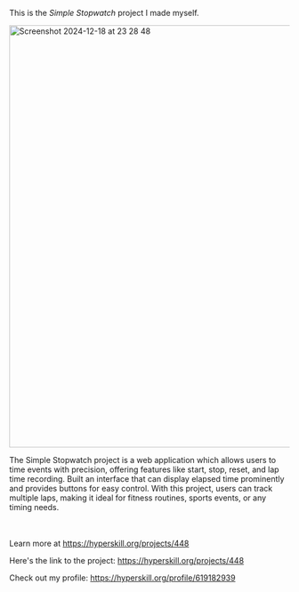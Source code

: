 This is the *Simple Stopwatch* project I made myself.


<img width="760" alt="Screenshot 2024-12-18 at 23 28 48" src="https://github.com/user-attachments/assets/36abce98-4ec1-4b15-bdc2-051df05ed8eb" />


<p>The Simple Stopwatch project is a web application which allows users to time events with precision, offering features like start, stop, reset, and lap time recording. Built an interface that can display elapsed time prominently and provides buttons for easy control. With this project, users can track multiple laps, making it ideal for fitness routines, sports events, or any timing needs. </p><br/><br/>Learn more at <a href="https://hyperskill.org/projects/448?utm_source=ide&utm_medium=ide&utm_campaign=ide&utm_content=project-card">https://hyperskill.org/projects/448</a>

Here's the link to the project: https://hyperskill.org/projects/448

Check out my profile: https://hyperskill.org/profile/619182939
